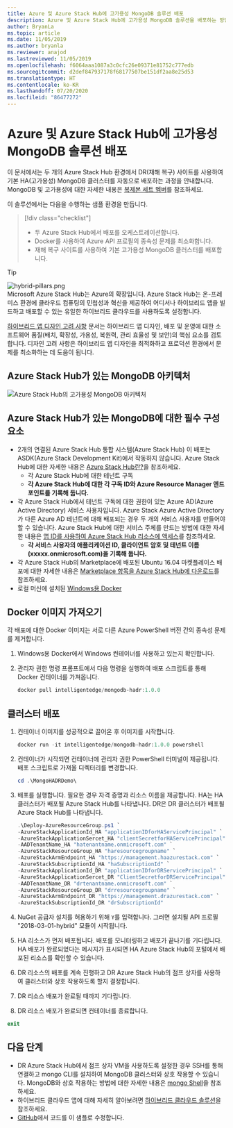 ```yaml
---
title: Azure 및 Azure Stack Hub에 고가용성 MongoDB 솔루션 배포
description: Azure 및 Azure Stack Hub에 고가용성 MongoDB 솔루션을 배포하는 방법에 대해 알아봅니다.
author: BryanLa
ms.topic: article
ms.date: 11/05/2019
ms.author: bryanla
ms.reviewer: anajod
ms.lastreviewed: 11/05/2019
ms.openlocfilehash: f6064aaa1087a3c0cfc26e09371e81752c777edb
ms.sourcegitcommit: d2def847937178f68177507be151df2aa8e25d53
ms.translationtype: HT
ms.contentlocale: ko-KR
ms.lasthandoff: 07/20/2020
ms.locfileid: "86477272"
---
```

# <a name="deploy-a-highly-available-mongodb-solution-to-azure-and-azure-stack-hub"></a>Azure 및 Azure Stack Hub에 고가용성 MongoDB 솔루션 배포

이 문서에서는 두 개의 Azure Stack Hub 환경에서 DR(재해 복구) 사이트를 사용하여 기본 HA(고가용성) MongoDB 클러스터를 자동으로 배포하는 과정을 안내합니다. MongoDB 및 고가용성에 대한 자세한 내용은 [복제본 세트 멤버](https://docs.mongodb.com/manual/core/replica-set-members/)를 참조하세요.

이 솔루션에서는 다음을 수행하는 샘플 환경을 만듭니다.

> [!div class="checklist"]
> - 두 Azure Stack Hub에서 배포를 오케스트레이션합니다.
> - Docker를 사용하여 Azure API 프로필의 종속성 문제를 최소화합니다.
> - 재해 복구 사이트를 사용하여 기본 고가용성 MongoDB 클러스터를 배포합니다.

> [!Tip]  
> ![hybrid-pillars.png](./media/solution-deployment-guide-cross-cloud-scaling/hybrid-pillars.png)  
> Microsoft Azure Stack Hub는 Azure의 확장입니다. Azure Stack Hub는 온-프레미스 환경에 클라우드 컴퓨팅의 민첩성과 혁신을 제공하여 어디서나 하이브리드 앱을 빌드하고 배포할 수 있는 유일한 하이브리드 클라우드를 사용하도록 설정합니다.  
> 
> [하이브리드 앱 디자인 고려 사항](overview-app-design-considerations.md) 문서는 하이브리드 앱 디자인, 배포 및 운영에 대한 소프트웨어 품질(배치, 확장성, 가용성, 복원력, 관리 효율성 및 보안)의 핵심 요소를 검토합니다. 디자인 고려 사항은 하이브리드 앱 디자인을 최적화하고 프로덕션 환경에서 문제를 최소화하는 데 도움이 됩니다.

## <a name="architecture-for-mongodb-with-azure-stack-hub"></a>Azure Stack Hub가 있는 MongoDB 아키텍처

![Azure Stack Hub의 고가용성 MongoDB 아키텍처](media/solution-deployment-guide-mongodb-ha/image1.png)

## <a name="prerequisites-for-mongodb-with-azure-stack-hub"></a>Azure Stack Hub가 있는 MongoDB에 대한 필수 구성 요소

- 2개의 연결된 Azure Stack Hub 통합 시스템(Azure Stack Hub) 이 배포는 ASDK(Azure Stack Development Kit)에서 작동하지 않습니다. Azure Stack Hub에 대한 자세한 내용은 [Azure Stack Hub란?](https://azure.microsoft.com/products/azure-stack/hub/)을 참조하세요.
  - 각 Azure Stack Hub에 대한 테넌트 구독 
  - **각 Azure Stack Hub에 대한 각 구독 ID와 Azure Resource Manager 엔드포인트를 기록해 둡니다.**
- 각 Azure Stack Hub에서 테넌트 구독에 대한 권한이 있는 Azure AD(Azure Active Directory) 서비스 사용자입니다. Azure Stack Azure Active Directory가 다른 Azure AD 테넌트에 대해 배포되는 경우 두 개의 서비스 사용자를 만들어야 할 수 있습니다. Azure Stack Hub에 대한 서비스 주체를 만드는 방법에 대한 자세한 내용은 [앱 ID를 사용하여 Azure Stack Hub 리소스에 액세스](/azure-stack/user/azure-stack-create-service-principals)를 참조하세요.
  - **각 서비스 사용자의 애플리케이션 ID, 클라이언트 암호 및 테넌트 이름(xxxxx.onmicrosoft.com)을 기록해 둡니다.**
- 각 Azure Stack Hub의 Marketplace에 배포된 Ubuntu 16.04 마켓플레이스 배포에 대한 자세한 내용은 [Marketplace 항목을 Azure Stack Hub에 다운로드](/azure-stack/operator/azure-stack-download-azure-marketplace-item)를 참조하세요.
- 로컬 머신에 설치된 [Windows용 Docker](https://docs.docker.com/docker-for-windows/)

## <a name="get-the-docker-image"></a>Docker 이미지 가져오기

각 배포에 대한 Docker 이미지는 서로 다른 Azure PowerShell 버전 간의 종속성 문제를 제거합니다.

1. Windows용 Docker에서 Windows 컨테이너를 사용하고 있는지 확인합니다.
2. 관리자 권한 명령 프롬프트에서 다음 명령을 실행하여 배포 스크립트를 통해 Docker 컨테이너를 가져옵니다.

    ```powershell  
    docker pull intelligentedge/mongodb-hadr:1.0.0
    ```

## <a name="deploy-the-clusters"></a>클러스터 배포

1. 컨테이너 이미지를 성공적으로 끌어온 후 이미지를 시작합니다.

    ```powershell  
    docker run -it intelligentedge/mongodb-hadr:1.0.0 powershell
    ```

2. 컨테이너가 시작되면 컨테이너에 관리자 권한 PowerShell 터미널이 제공됩니다. 배포 스크립트로 가져올 디렉터리를 변경합니다.

    ```powershell  
    cd .\MongoHADRDemo\
    ```

3. 배포를 실행합니다. 필요한 경우 자격 증명과 리소스 이름을 제공합니다. HA는 HA 클러스터가 배포될 Azure Stack Hub를 나타냅니다. DR은 DR 클러스터가 배포될 Azure Stack Hub를 나타냅니다.

    ```powershell
    .\Deploy-AzureResourceGroup.ps1 `
    -AzureStackApplicationId_HA "applicationIDforHAServicePrincipal" `
    -AzureStackApplicationSercet_HA "clientSecretforHAServicePrincipal" `
    -AADTenantName_HA "hatenantname.onmicrosoft.com" `
    -AzureStackResourceGroup_HA "haresourcegroupname" `
    -AzureStackArmEndpoint_HA "https://management.haazurestack.com" `
    -AzureStackSubscriptionId_HA "haSubscriptionId" `
    -AzureStackApplicationId_DR "applicationIDforDRServicePrincipal" `
    -AzureStackApplicationSercet_DR "ClientSecretforDRServicePrincipal" `
    -AADTenantName_DR "drtenantname.onmicrosoft.com" `
    -AzureStackResourceGroup_DR "drresourcegroupname" `
    -AzureStackArmEndpoint_DR "https://management.drazurestack.com" `
    -AzureStackSubscriptionId_DR "drSubscriptionId"
    ```

4. NuGet 공급자 설치를 허용하기 위해 `Y`를 입력합니다. 그러면 설치될 API 프로필 "2018-03-01-hybrid" 모듈이 시작됩니다.

5. HA 리소스가 먼저 배포됩니다. 배포를 모니터링하고 배포가 끝나기를 기다립니다. HA 배포가 완료되었다는 메시지가 표시되면 HA Azure Stack Hub의 포털에서 배포된 리소스를 확인할 수 있습니다.

6. DR 리소스의 배포를 계속 진행하고 DR Azure Stack Hub의 점프 상자를 사용하여 클러스터와 상호 작용하도록 할지 결정합니다.

7. DR 리소스 배포가 완료될 때까지 기다립니다.

8. DR 리소스 배포가 완료되면 컨테이너를 종료합니다.

  ```powershell
  exit
  ```

## <a name="next-steps"></a>다음 단계

- DR Azure Stack Hub에서 점프 상자 VM을 사용하도록 설정한 경우 SSH를 통해 연결하고 mongo CLI를 설치하여 MongoDB 클러스터와 상호 작용할 수 있습니다. MongoDB와 상호 작용하는 방법에 대한 자세한 내용은 [mongo Shell](https://docs.mongodb.com/manual/mongo/)을 참조하세요.
- 하이브리드 클라우드 앱에 대해 자세히 알아보려면 [하이브리드 클라우드 솔루션](https://aka.ms/azsdevtutorials)을 참조하세요.
- [GitHub](https://github.com/Azure-Samples/azure-intelligent-edge-patterns)에서 코드를 이 샘플로 수정합니다.
